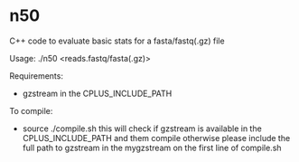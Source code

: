 # n50
C++ code to evaluate basic stats for a fasta/fastq(.gz) file

Usage: ./n50 \<reads.fastq/fasta(.gz)\>


Requirements:
- gzstream in the CPLUS_INCLUDE_PATH
  
To compile:
- source ./compile.sh 
  this will check if gzstream is available in the CPLUS_INCLUDE_PATH and them compile
  otherwise please include the full path to gzstream in the mygzstream on the first line of compile.sh
